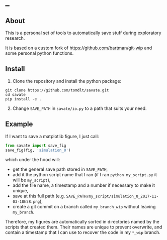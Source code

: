 # _

## About

This is a personal set of tools to automatically save stuff during exploratory research.

It is based on a custom fork of <https://github.com/bartman/git-wip> and some personal python functions.

## Install

1. Clone the repository and install the python package:

  ```console
  git clone https://github.com/tomdlt/savate.git
  cd savate
  pip install -e .
  ```

2. Change `SAVE_PATH` in `savate/io.py` to a path that suits your need.

## Example

If I want to save a matplotlib figure, I just call:

```python
from savate import save_fig
save_fig(fig, 'simulation_0')
```

which under the hood will:

- get the general save path stored in `SAVE_PATH`,
- add it the python script name that I ran (if I ran `python my_script.py` it will be `my_script`),
- add the file name, a timestamp and a number if necessary to make it unique,
- save at this full path (e.g. `SAVE_PATH/my_script/simulation_0_2017-11-03-18h58.png`),
- create a git commit on a branch called `my_branch_wip` without leaving `my_branch`.

Therefore, my figures are automatically sorted in directories named by the scripts that created them. Their names are unique to prevent overwrite, and contain a timestamp that I can use to recover the code in my `*_wip` branch.
